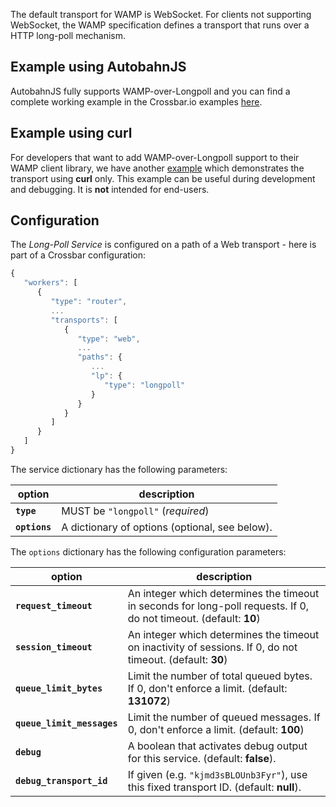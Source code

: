 The default transport for WAMP is WebSocket. For clients not supporting WebSocket, the WAMP specification defines a transport that runs over a HTTP long-poll mechanism.

## Example using AutobahnJS

AutobahnJS fully supports WAMP-over-Longpoll and you can find a complete working example in the Crossbar.io examples [here](https://github.com/crossbario/crossbarexamples/tree/master/longpoll).


## Example using curl

For developers that want to add WAMP-over-Longpoll support to their WAMP client library, we have another [example](https://github.com/crossbario/crossbarexamples/tree/master/longpoll_curl) which demonstrates the transport using **curl** only. This example can be useful during development and debugging. It is **not** intended for end-users.


## Configuration

The *Long-Poll Service* is configured on a path of a Web transport - here is part of a Crossbar configuration:

```javascript
{
   "workers": [
      {
         "type": "router",
         ...
         "transports": [
            {
               "type": "web",
               ...
               "paths": {
                  ...
                  "lp": {
                     "type": "longpoll"
                  }
               }
            }
         ]
      }
   ]
}
```

The service dictionary has the following parameters:

option | description
---|---
**`type`** | MUST be `"longpoll"` (*required*)
**`options`** | A dictionary of options (optional, see below).

The `options` dictionary has the following configuration parameters:

option | description
---|---
**`request_timeout`** | An integer which determines the timeout in seconds for long-poll requests. If 0, do not timeout. (default: **10**)
**`session_timeout`** | An integer which determines the timeout on inactivity of sessions. If 0, do not timeout. (default: **30**)
**`queue_limit_bytes`** | Limit the number of total queued bytes. If 0, don't enforce a limit. (default: **131072**)
**`queue_limit_messages`** | Limit the number of queued messages. If 0, don't enforce a limit. (default: **100**)
**`debug`** | A boolean that activates debug output for this service. (default: **false**).
**`debug_transport_id`** | If given (e.g. `"kjmd3sBLOUnb3Fyr"`), use this fixed transport ID. (default: **null**).
